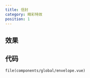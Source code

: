 ```yaml
---
title: 信封
category: 精彩特效
position: 1
---
```


## 效果
<envelope></envelope>

## 代码
```vue{1,3-5}
file(components/global/envelope.vue)
```
